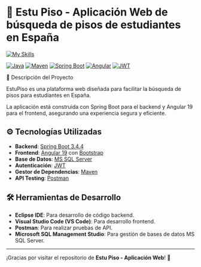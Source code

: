 
# 📣 Estu Piso - Aplicación Web de búsqueda de pisos de estudiantes en España

[![My Skills](https://skillicons.dev/icons?i=java,spring,angular,bootstrap,jwt)](https://skillicons.dev)

[![Java](https://img.shields.io/badge/Java-21-blue?logo=java&logoColor=white)](https://www.oracle.com/java/technologies/javase-downloads.html)
[![Maven](https://img.shields.io/badge/Maven-3.8.6-c71a36?logo=apachemaven&logoColor=white)](https://maven.apache.org/)
[![Spring Boot](https://img.shields.io/badge/Spring%20Boot-3.1-green?logo=springboot&logoColor=white)](https://spring.io/projects/spring-boot)
[![Angular](https://img.shields.io/badge/Frontend-Angular%2019-red?logo=angular&logoColor=white)](https://angular.io/)
[![JWT](https://img.shields.io/badge/Authentication-JWT-blue?logo=json-web-tokens&logoColor=white)](https://jwt.io/)

🌟 Descripción del Proyecto

EstuPiso es una plataforma web diseñada para facilitar la búsqueda de pisos para estudiantes en España.

La aplicación está construida con Spring Boot para el backend y Angular 19 para el frontend, asegurando una experiencia segura y eficiente.

## ⚙️ Tecnologías Utilizadas

- **Backend**: [Spring Boot 3.4.4](https://spring.io/projects/spring-boot)  
- **Frontend**: [Angular 19](https://angular.io/) con [Bootstrap](https://getbootstrap.com/)  
- **Base de Datos**: [MS SQL Server](https://www.microsoft.com/es-es/sql-server/)  
- **Autenticación**: [JWT](https://jwt.io/)  
- **Gestor de Dependencias**: [Maven](https://maven.apache.org/)  
- **API Testing**: [Postman](https://www.postman.com/)

## 🛠️ Herramientas de Desarrollo

- **Eclipse IDE**: Para desarrollo de código backend.
- **Visual Studio Code (VS Code)**: Para desarrollo frontend.
- **Postman**: Para realizar pruebas de API.
- **Microsoft SQL Management Studio**: Para gestión de bases de datos MS SQL Server.

---

¡Gracias por visitar el repositorio de **Estu Piso - Aplicación Web**! 🎉
